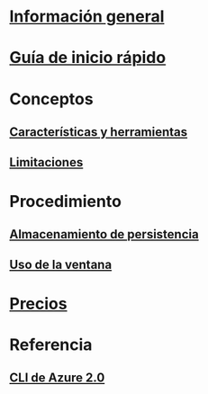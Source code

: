 # [Información general](overview.md)

# [Guía de inicio rápido](quickstart.md)

# Conceptos
## [Características y herramientas](features.md)
## [Limitaciones](limitations.md)

# Procedimiento
## [Almacenamiento de persistencia](persisting-shell-storage.md)
## [Uso de la ventana](using-the-shell-window.md)

# [Precios](pricing.md)

# Referencia
## [CLI de Azure 2.0](/cli/azure) 
